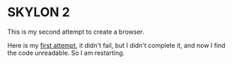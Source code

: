 # SKYLON 2
This is my second attempt to create a browser.

Here is my [first attempt](https://github.com/sujaldev/skylon-legacy), 
it didn't fail, but I didn't complete it, and now I find the code unreadable.
So I am restarting.
